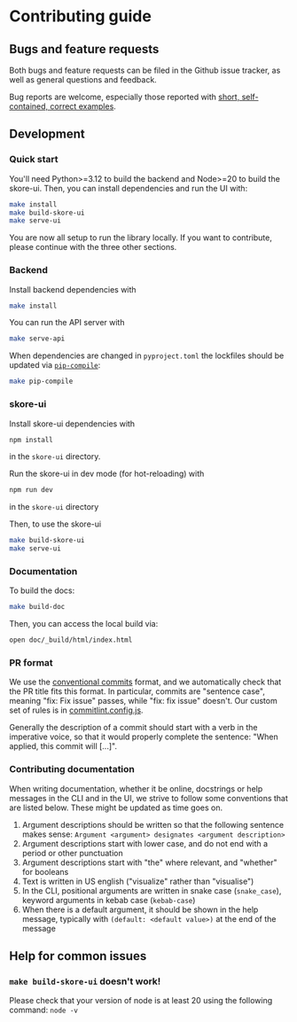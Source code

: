 # Contributing guide

## Bugs and feature requests

Both bugs and feature requests can be filed in the Github issue tracker, as well as general questions and feedback.

Bug reports are welcome, especially those reported with [short, self-contained, correct examples](http://sscce.org/).

## Development

### Quick start

You'll need Python>=3.12 to build the backend and Node>=20 to build the skore-ui. Then, you can install dependencies and run the UI with:
```sh
make install
make build-skore-ui
make serve-ui
```

You are now all setup to run the library locally.
If you want to contribute, please continue with the three other sections.

### Backend

Install backend dependencies with
```sh
make install
```

You can run the API server with
```sh
make serve-api
```

When dependencies are changed in `pyproject.toml` the lockfiles should be updated via [`pip-compile`](https://github.com/jazzband/pip-tools):
```sh
make pip-compile
```

### skore-ui

Install skore-ui dependencies with
```sh
npm install
```
in the `skore-ui` directory.

Run the skore-ui in dev mode (for hot-reloading) with
```sh
npm run dev
```
in the `skore-ui` directory


Then, to use the skore-ui
```sh
make build-skore-ui
make serve-ui
```

### Documentation

To build the docs:
```sh
make build-doc
```

Then, you can access the local build via:
```sh
open doc/_build/html/index.html
```

### PR format

We use the [conventional commits](https://www.conventionalcommits.org/en/v1.0.0/#summary) format, and we automatically check that the PR title fits this format.
In particular, commits are "sentence case", meaning "fix: Fix issue" passes, while "fix: fix issue" doesn't.
Our custom set of rules is in [commitlint.config.js](./commitlint.config.js).

Generally the description of a commit should start with a verb in the imperative voice, so that it would properly complete the sentence: "When applied, this commit will [...]".

### Contributing documentation

When writing documentation, whether it be online, docstrings or help messages in the CLI and in the UI, we strive to follow some conventions that are listed below. These might be updated as time goes on.

1. Argument descriptions should be written so that the following sentence makes sense: `Argument <argument> designates <argument description>`
  1. Argument descriptions start with lower case, and do not end with a period or other punctuation
  2. Argument descriptions start with "the" where relevant, and "whether" for booleans
2. Text is written in US english ("visualize" rather than "visualise")
3. In the CLI, positional arguments are written in snake case (`snake_case`), keyword arguments in kebab case (`kebab-case`)
4. When there is a default argument, it should be shown in the help message, typically with `(default: <default value>)` at the end of the message

## Help for common issues

### `make build-skore-ui` doesn't work!

Please check that your version of node is at least 20 using the following command: `node -v`
